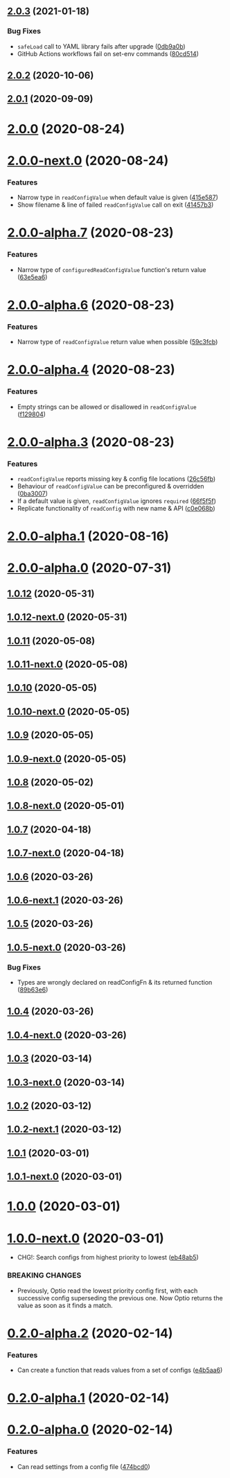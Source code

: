 ## [2.0.3](https://github.com/skypilot-dev/optio/compare/v2.0.3-next.0...v2.0.3) (2021-01-18)


### Bug Fixes

* `safeLoad` call to YAML library fails after upgrade ([0db9a0b](https://github.com/skypilot-dev/optio/commit/0db9a0b5bf01885ce4be23d05466898b720eaf81))
* GitHub Actions workflows fail on set-env commands ([80cd514](https://github.com/skypilot-dev/optio/commit/80cd51463854d2985279a987100ff8952523cfe6))



## [2.0.2](https://github.com/skypilot-dev/optio/compare/v2.0.2-next.0...v2.0.2) (2020-10-06)



## [2.0.1](https://github.com/skypilot-dev/optio/compare/v2.0.1-next.1...v2.0.1) (2020-09-09)



# [2.0.0](https://github.com/skypilot-dev/optio/compare/v2.0.0-next.0...v2.0.0) (2020-08-24)



# [2.0.0-next.0](https://github.com/skypilot-dev/optio/compare/v2.0.0-alpha.11...v2.0.0-next.0) (2020-08-24)


### Features

* Narrow type in `readConfigValue` when default value is given ([415e587](https://github.com/skypilot-dev/optio/commit/415e58708730c2605a730e506bccfa72ccef1bf0))
* Show filename & line of failed `readConfigValue` call on exit ([41457b3](https://github.com/skypilot-dev/optio/commit/41457b31a04683f98daceff9ef6ea5d420db5234))



# [2.0.0-alpha.7](https://github.com/skypilot-dev/optio/compare/v2.0.0-alpha.6...v2.0.0-alpha.7) (2020-08-23)


### Features

* Narrow type of `configuredReadConfigValue` function's return value ([63e5ea6](https://github.com/skypilot-dev/optio/commit/63e5ea6212e5f4d65553190bf8a7fd3b37d088f1))



# [2.0.0-alpha.6](https://github.com/skypilot-dev/optio/compare/v2.0.0-alpha.4...v2.0.0-alpha.6) (2020-08-23)


### Features

* Narrow type of `readConfigValue` return value when possible ([59c3fcb](https://github.com/skypilot-dev/optio/commit/59c3fcb941b2d2b6dcea002b72d1eaa8d2e36a3b))



# [2.0.0-alpha.4](https://github.com/skypilot-dev/optio/compare/v2.0.0-alpha.3...v2.0.0-alpha.4) (2020-08-23)


### Features

* Empty strings can be allowed or disallowed in `readConfigValue` ([f129804](https://github.com/skypilot-dev/optio/commit/f129804c0402e6d327eda7bf8f36c795b72c894c))



# [2.0.0-alpha.3](https://github.com/skypilot-dev/optio/compare/v2.0.0-alpha.1...v2.0.0-alpha.3) (2020-08-23)


### Features

* `readConfigValue` reports missing key & config file locations ([26c56fb](https://github.com/skypilot-dev/optio/commit/26c56fb46eb96836033de913a53c230126712fa7))
* Behaviour of `readConfigValue` can be preconfigured & overridden ([0ba3007](https://github.com/skypilot-dev/optio/commit/0ba30077a891a8d447f4f9d539eae482b85f9608))
* If a default value is given, `readConfigValue` ignores `required` ([66f5f5f](https://github.com/skypilot-dev/optio/commit/66f5f5f3e27e505786148054cd9411bcdac63a14))
* Replicate functionality of `readConfig` with new name & API ([c0e068b](https://github.com/skypilot-dev/optio/commit/c0e068bb9f9447d079160122ab085d8b206823b3))



# [2.0.0-alpha.1](https://github.com/skypilot-dev/optio/compare/v2.0.0-alpha.0...v2.0.0-alpha.1) (2020-08-16)



# [2.0.0-alpha.0](https://github.com/skypilot-dev/optio/compare/v1.0.13-next.0...v2.0.0-alpha.0) (2020-07-31)



## [1.0.12](https://github.com/skypilot-dev/optio/compare/v1.0.12-next.0...v1.0.12) (2020-05-31)



## [1.0.12-next.0](https://github.com/skypilot-dev/optio/compare/v1.0.11...v1.0.12-next.0) (2020-05-31)



## [1.0.11](https://github.com/skypilot-dev/optio/compare/v1.0.11-next.0...v1.0.11) (2020-05-08)



## [1.0.11-next.0](https://github.com/skypilot-dev/optio/compare/v1.0.10...v1.0.11-next.0) (2020-05-08)



## [1.0.10](https://github.com/skypilot-dev/optio/compare/v1.0.10-next.0...v1.0.10) (2020-05-05)



## [1.0.10-next.0](https://github.com/skypilot-dev/optio/compare/v1.0.9...v1.0.10-next.0) (2020-05-05)



## [1.0.9](https://github.com/skypilot-dev/optio/compare/v1.0.9-next.0...v1.0.9) (2020-05-05)



## [1.0.9-next.0](https://github.com/skypilot-dev/optio/compare/v1.0.8...v1.0.9-next.0) (2020-05-05)



## [1.0.8](https://github.com/skypilot-dev/optio/compare/v1.0.8-next.0...v1.0.8) (2020-05-02)



## [1.0.8-next.0](https://github.com/skypilot-dev/optio/compare/v1.0.7...v1.0.8-next.0) (2020-05-01)



## [1.0.7](https://github.com/skypilot-dev/optio/compare/v1.0.7-next.0...v1.0.7) (2020-04-18)



## [1.0.7-next.0](https://github.com/skypilot-dev/optio/compare/v1.0.6...v1.0.7-next.0) (2020-04-18)



## [1.0.6](https://github.com/skypilot-dev/optio/compare/v1.0.6-next.1...v1.0.6) (2020-03-26)



## [1.0.6-next.1](https://github.com/skypilot-dev/optio/compare/v1.0.5...v1.0.6-next.1) (2020-03-26)



## [1.0.5](https://github.com/skypilot-dev/optio/compare/v1.0.5-next.0...v1.0.5) (2020-03-26)



## [1.0.5-next.0](https://github.com/skypilot-dev/optio/compare/v1.0.4...v1.0.5-next.0) (2020-03-26)


### Bug Fixes

* Types are wrongly declared on readConfigFn & its returned function ([89b63e6](https://github.com/skypilot-dev/optio/commit/89b63e6d4a597fd2ab0b75c03555143fd3131725))



## [1.0.4](https://github.com/skypilot-dev/optio/compare/v1.0.4-next.0...v1.0.4) (2020-03-26)



## [1.0.4-next.0](https://github.com/skypilot-dev/optio/compare/v1.0.3...v1.0.4-next.0) (2020-03-26)



## [1.0.3](https://github.com/skypilot-dev/optio/compare/v1.0.3-next.0...v1.0.3) (2020-03-14)



## [1.0.3-next.0](https://github.com/skypilot-dev/optio/compare/v1.0.2...v1.0.3-next.0) (2020-03-14)



## [1.0.2](https://github.com/skypilot-dev/optio/compare/v1.0.2-next.1...v1.0.2) (2020-03-12)



## [1.0.2-next.1](https://github.com/skypilot-dev/optio/compare/v1.0.1...v1.0.2-next.1) (2020-03-12)



## [1.0.1](https://github.com/skypilot-dev/optio/compare/v1.0.1-next.0...v1.0.1) (2020-03-01)



## [1.0.1-next.0](https://github.com/skypilot-dev/optio/compare/v1.0.0...v1.0.1-next.0) (2020-03-01)



# [1.0.0](https://github.com/skypilot-dev/optio/compare/v1.0.0-next.0...v1.0.0) (2020-03-01)



# [1.0.0-next.0](https://github.com/skypilot-dev/optio/compare/v1.0.0-alpha.1...v1.0.0-next.0) (2020-03-01)


* CHG!: Search configs from highest priority to lowest ([eb48ab5](https://github.com/skypilot-dev/optio/commit/eb48ab513b2d4ce296d92c4693ca21228cf366df))


### BREAKING CHANGES

* Previously, Optio read the lowest priority config first, with each successive config superseding the previous one. Now Optio returns the value as soon as it finds a match.



# [0.2.0-alpha.2](https://github.com/skypilot-dev/optio/compare/v0.2.0-alpha.1...v0.2.0-alpha.2) (2020-02-14)


### Features

* Can create a function that reads values from a set of configs ([e4b5aa6](https://github.com/skypilot-dev/optio/commit/e4b5aa6abc2d354ea31b42f6c47c5301233032b8))



# [0.2.0-alpha.1](https://github.com/skypilot-dev/optio/compare/v0.2.0-alpha.0...v0.2.0-alpha.1) (2020-02-14)



# [0.2.0-alpha.0](https://github.com/skypilot-dev/optio/compare/474bcd0a66d4c10947f6ac85efdcb6dff986c47a...v0.2.0-alpha.0) (2020-02-14)


### Features

* Can read settings from a config file ([474bcd0](https://github.com/skypilot-dev/optio/commit/474bcd0a66d4c10947f6ac85efdcb6dff986c47a))



